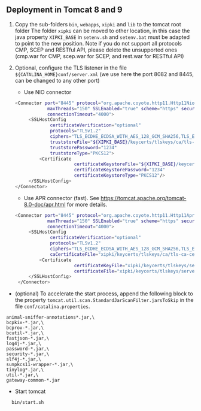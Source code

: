 Deployment in Tomcat 8 and 9
----
1. Copy the sub-folders `bin`, `webapps`, `xipki` and `lib` to the tomcat root folder
   The folder `xipki` can be moved to other location, in this case the java property `XIPKI_BASE` in
   `setenv.sh` and `setenv.bat` must be adapted to point to the new position.
   Note if you do not support all protocols CMP, SCEP and RESTful API, please delete the unsupported ones
   (cmp.war for CMP, scep.war for SCEP, and rest.war for RESTful API)
2. Optional, configure the TLS listener in the file
   `${CATALINA_HOME}conf/server.xml` (we use here the port 8082 and 8445, can be changed to any other port)
    - Use NIO connector

   ```sh
   <Connector port="8445" protocol="org.apache.coyote.http11.Http11NioProtocol"
               maxThreads="150" SSLEnabled="true" scheme="https" secure="true"
               connectionTimeout="4000">
        <SSLHostConfig
                certificateVerification="optional"
                protocols="TLSv1.2"
                ciphers="TLS_ECDHE_ECDSA_WITH_AES_128_GCM_SHA256,TLS_ECDHE_ECDSA_WITH_AES_128_CBC_SHA256, TLS_ECDHE_RSA_WITH_AES_128_GCM_SHA256, TLS_ECDHE_RSA_WITH_AES_128_CBC_SHA256"
                truststoreFile="${XIPKI_BASE}/keycerts/tlskeys/ca/tls-ca-cert.p12"
                truststorePassword="1234"
                truststoreType="PKCS12">
            <Certificate
                         certificateKeystoreFile="${XIPKI_BASE}/keycerts/tlskeys/server/tls-server.p12"
                         certificateKeystorePassword="1234"
                         certificateKeystoreType="PKCS12"/>
        </SSLHostConfig>
   </Connector>
   ```
    - Use APR connector (fast). See https://tomcat.apache.org/tomcat-8.0-doc/apr.html for more details.

   ```sh
   <Connector port="8445" protocol="org.apache.coyote.http11.Http11AprProtocol"
               maxThreads="150" SSLEnabled="true" scheme="https" secure="true"
               connectionTimeout="4000">
        <SSLHostConfig
                certificateVerification="optional"
                protocols="TLSv1.2"
                ciphers="TLS_ECDHE_ECDSA_WITH_AES_128_GCM_SHA256,TLS_ECDHE_ECDSA_WITH_AES_128_CBC_SHA256,  TLS_ECDHE_RSA_WITH_AES_128_GCM_SHA256,TLS_ECDHE_RSA_WITH_AES_128_CBC_SHA256"
                caCertificateFile="xipki/keycerts/tlskeys/ca/tls-ca-cert.pem">
            <Certificate
                         certificateKeyFile="xipki/keycerts/tlskeys/server/tls-server-key.pem"
                         certificateFile="xipki/keycerts/tlskeys/server/tls-server-cert.pem"/>
        </SSLHostConfig>
    </Connector>
   ```

- (optional) To accelerate the start process, append the following block to the property
  `tomcat.util.scan.StandardJarScanFilter.jarsToSkip` in the file `conf/catalina.properties`.

```
animal-sniffer-annotations*.jar,\
bcpkix-*.jar,\
bcprov-*.jar,\
bcutil-*.jar,\
fastjson-*.jar,\
log4j-*.jar,\
password-*.jar,\
security-*.jar,\
slf4j-*.jar,\
sunpkcs11-wrapper-*.jar,\
tinylog*.jar,\
util-*.jar,\
gateway-common-*.jar
```

- Start tomcat

```sh
  bin/start.sh
```

